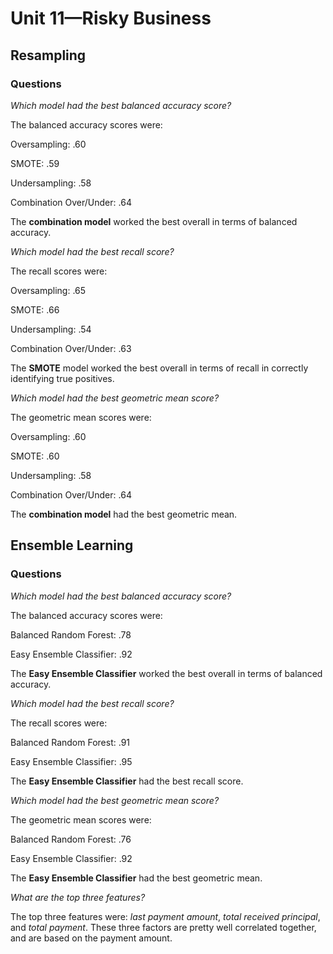# Unit 11—Risky Business


## Resampling

### Questions

*Which model had the best balanced accuracy score?*

The balanced accuracy scores were: 

Oversampling: .60

SMOTE: .59

Undersampling: .58

Combination Over/Under: .64

The **combination model** worked the best overall in terms of balanced accuracy.


*Which model had the best recall score?*

The recall scores were: 

Oversampling: .65

SMOTE: .66

Undersampling: .54

Combination Over/Under: .63


The **SMOTE** model worked the best overall in terms of recall in correctly identifying true positives. 

*Which model had the best geometric mean score?* 

The geometric mean scores were: 

Oversampling: .60

SMOTE: .60

Undersampling: .58

Combination Over/Under: .64

The **combination model** had the best geometric mean. 


## Ensemble Learning

### Questions

*Which model had the best balanced accuracy score?*

The balanced accuracy scores were:

Balanced Random Forest: .78

Easy Ensemble Classifier: .92

The **Easy Ensemble Classifier** worked the best overall in terms of balanced accuracy. 


*Which model had the best recall score?*

The recall scores were:

Balanced Random Forest: .91

Easy Ensemble Classifier: .95

The **Easy Ensemble Classifier** had the best recall score. 


*Which model had the best geometric mean score?*

The geometric mean scores were:

Balanced Random Forest: .76

Easy Ensemble Classifier: .92

The **Easy Ensemble Classifier** had the best geometric mean. 

*What are the top three features?*

The top three features were: *last payment amount*, *total received principal*, and *total payment*.  These three factors are pretty well correlated together, and are based on the payment amount. 